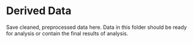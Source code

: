 # Derived Data

Save cleaned, preprocessed data here. Data in this folder should be ready for analysis or contain the final results of analysis.